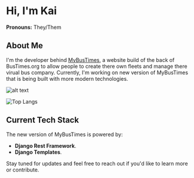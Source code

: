 # Hi, I'm Kai 
**Pronouns:** They/Them

## About Me

I'm the developer behind [MyBusTimes](https://mybustimes.cc), a website build of the back of BusTimes.org to allow people to create there own fleets and manage there virual bus company. Currently, I'm working on new version of MyBusTimes that is being built with more modern technologies.

![alt text](https://github-readme-stats.vercel.app/api?username=Kai-codin&show_icons=true&number_format=long&border_radius=20&rank_icon=github&theme=dark&ring_color=7b32c2&icon_color=7b32c2&border_color=7b32c1)

![Top Langs](https://github-readme-stats.vercel.app/api/top-langs/?username=Kai-codin&theme=dark&border_radius=20&layout=compact&border_color=7b32c1)

## Current Tech Stack

The new version of MyBusTimes is powered by:

- **Django Rest Framework**.
- **Django Templates**.

Stay tuned for updates and feel free to reach out if you'd like to learn more or contribute.
